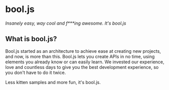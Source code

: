 # bool.js
_Insanely easy, way cool and f\*\*\*ing awesome. It's bool.js_

## What is bool.js?

Bool.js started as an architecture to achieve ease at creating new projects, and now, is more than this. Bool.js lets you create APIs in no time, using elements you already know or can easily learn. We invested our experience, love and countless days to give you the best development experience, so you don't have to do it twice.

Less kitten samples and more fun, it's bool.js.

